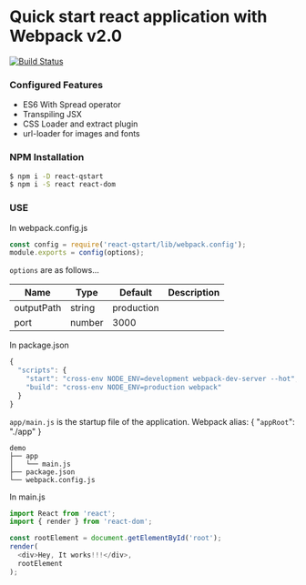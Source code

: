 # Quick start react application with Webpack v2.0
[![Build Status](https://travis-ci.org/sagarpanda/react-qstart.svg?branch=master)](https://travis-ci.org/sagarpanda/react-qstart)

### Configured Features

 - ES6 With Spread operator
 - Transpiling JSX
 - CSS Loader and extract plugin
 - url-loader for images and fonts

### NPM Installation
 ```sh
 $ npm i -D react-qstart
 $ npm i -S react react-dom
 ```

### USE
In webpack.config.js

```javascript
const config = require('react-qstart/lib/webpack.config');
module.exports = config(options);
```
`options` are as follows...

| Name | Type | Default | Description |
| ---- | ---- | ------- | ----------- |
| outputPath | string | production |
| port | number | 3000 |

In package.json

```javascript
{
  "scripts": {
    "start": "cross-env NODE_ENV=development webpack-dev-server --hot",
    "build": "cross-env NODE_ENV=production webpack"
  }
}
```

`app/main.js` is the startup file of the application. Webpack alias: { "`appRoot`": "./app" }

```
demo
├── app
│   └── main.js
├── package.json
└── webpack.config.js
```

In main.js

```javascript
import React from 'react';
import { render } from 'react-dom';

const rootElement = document.getElementById('root');
render(
  <div>Hey, It works!!!</div>,
  rootElement
);
```
